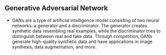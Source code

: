 ## Generative Adversarial Network

- GANs are a type of artificial intelligence model consisting of two neural networks: a generator and a discriminator. The generator creates synthetic data resembling real examples, while the discriminator tries to distinguish between real and fake data. Through competition, GANs generate high-quality synthetic data and have applications in image synthesis, data augmentation, and more.

